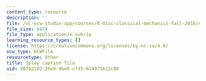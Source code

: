 ```yaml
---
content_type: resource
description: ''
file: /ol-ocw-studio-app/courses/8-01sc-classical-mechanics-fall-2016/d8fb210226e99be0cf45614975b12c88_z0xyQKalezI.srt
file_size: 6474
file_type: application/x-subrip
learning_resource_types: []
license: https://creativecommons.org/licenses/by-nc-sa/4.0/
ocw_type: OCWFile
resourcetype: Other
title: 3play caption file
uid: d8fb2102-26e9-9be0-cf45-614975b12c88
---
```

